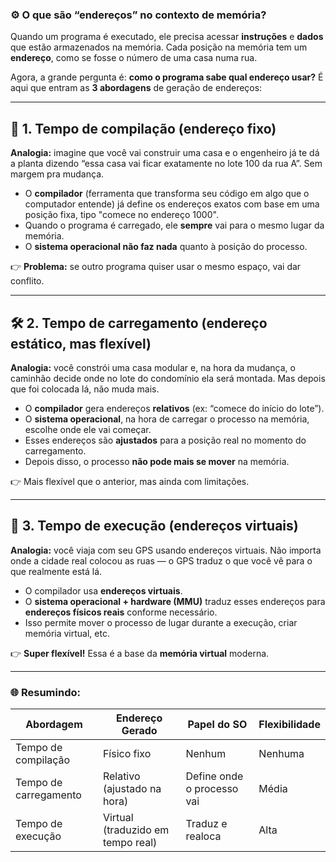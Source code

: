 ### ⚙️ O que são “endereços” no contexto de memória?

Quando um programa é executado, ele precisa acessar **instruções** e **dados** que estão armazenados na memória. Cada posição na memória tem um **endereço**, como se fosse o número de uma casa numa rua.

Agora, a grande pergunta é: **como o programa sabe qual endereço usar?** É aqui que entram as **3 abordagens** de geração de endereços:

---

## 🧱 1. **Tempo de compilação** (endereço fixo)
**Analogia:** imagine que você vai construir uma casa e o engenheiro já te dá a planta dizendo “essa casa vai ficar exatamente no lote 100 da rua A”. Sem margem pra mudança.

- O **compilador** (ferramenta que transforma seu código em algo que o computador entende) já define os endereços exatos com base em uma posição fixa, tipo "comece no endereço 1000".
- Quando o programa é carregado, ele **sempre** vai para o mesmo lugar da memória.
- O **sistema operacional não faz nada** quanto à posição do processo.

👉 **Problema:** se outro programa quiser usar o mesmo espaço, vai dar conflito.

---

## 🛠️ 2. **Tempo de carregamento** (endereço estático, mas flexível)
**Analogia:** você constrói uma casa modular e, na hora da mudança, o caminhão decide onde no lote do condomínio ela será montada. Mas depois que foi colocada lá, não muda mais.

- O **compilador** gera endereços **relativos** (ex: “comece do início do lote”).
- O **sistema operacional**, na hora de carregar o processo na memória, escolhe onde ele vai começar.
- Esses endereços são **ajustados** para a posição real no momento do carregamento.
- Depois disso, o processo **não pode mais se mover** na memória.

👉 Mais flexível que o anterior, mas ainda com limitações.

---

## 🧳 3. **Tempo de execução** (endereços virtuais)
**Analogia:** você viaja com seu GPS usando endereços virtuais. Não importa onde a cidade real colocou as ruas — o GPS traduz o que você vê para o que realmente está lá.

- O compilador usa **endereços virtuais**.
- O **sistema operacional + hardware (MMU)** traduz esses endereços para **endereços físicos reais** conforme necessário.
- Isso permite mover o processo de lugar durante a execução, criar memória virtual, etc.

👉 **Super flexível!** Essa é a base da **memória virtual** moderna.

---

### 🌐 Resumindo:
| Abordagem               | Endereço Gerado         | Papel do SO                 | Flexibilidade |
|------------------------|-------------------------|-----------------------------|---------------|
| Tempo de compilação    | Físico fixo             | Nenhum                      | Nenhuma       |
| Tempo de carregamento  | Relativo (ajustado na hora) | Define onde o processo vai | Média         |
| Tempo de execução      | Virtual (traduzido em tempo real) | Traduz e realoca          | Alta          |

